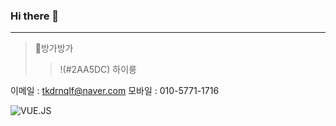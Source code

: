 ### Hi there 👋
-----------------------------------

>🥨방가방가
>>!(#2AA5DC) 하이룽

이메일 : tkdrnqlf@naver.com
모바일 : 010-5771-1716


![VUE.JS](https://img.shields.io/badge/VUE.JS-yellowgreen)

<!--
**kangjiseo/kangjiseo** is a ✨ _special_ ✨ repository because its `README.md` (this file) appears on your GitHub profile.

Here are some ideas to get you started:

- 🔭 I’m currently working on ...
- 🌱 I’m currently learning ...
- 👯 I’m looking to collaborate on ...
- 🤔 I’m looking for help with ...
- 💬 Ask me about ...
- 📫 How to reach me: ...
- 😄 Pronouns: ...
- ⚡ Fun fact: ...
-->
